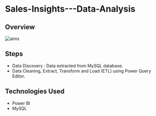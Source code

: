 # Sales-Insights---Data-Analysis

## Overview
![aims](https://user-images.githubusercontent.com/92505473/180036643-4c6030f6-4453-49d4-865a-b8c48e072883.png)


## Steps
* Data Discovery :  Data extracted from MySQL database.
* Data Cleaning, Extract, Transform and Load (ETL) using Power Query Editor. 
## Technologies Used
* Power BI
* MySQL
